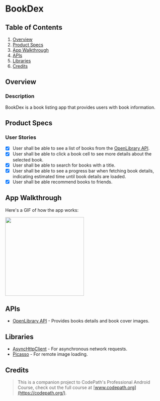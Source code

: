 # BookDex

## Table of Contents
1. [Overview](#Overview)
2. [Product Specs](#Product-Specs)
3. [App Walkthrough](#App-Walkthrough)
4. [APIs](#APIs)
5. [Libraries](#Libraries)
6. [Credits](#Credits)

## Overview
### Description

BookDex is a book listing app that provides users with book information.

## Product Specs
### User Stories

- [X] User shall be able to see a list of books from the [OpenLibrary API](https://openlibrary.org/developers/api).
- [X] User shall be able to click a book cell to see more details about the selected book.
- [X] User shall be able to search for books with a title.
- [x] User shall be able to see a progress bar when fetching book details, indicating estimated time until book details are loaded.
- [x] User shall be able recommend books to friends.

## App Walkthrough

Here's a GIF of how the app works:

<img src="https://raw.githubusercontent.com/py415/app-resources/master/android/android-bookdex.gif" width="250" />

## APIs

- [OpenLibrary API](https://openlibrary.org/developers/api) - Provides books details and book cover images.

## Libraries

- [AsyncHttpClient](https://github.com/codepath/AsyncHttpClient) - For asynchronous network requests.
- [Picasso](http://square.github.io/picasso/) - For remote image loading.

## Credits

>This is a companion project to CodePath's Professional Android Course, check out the full course at [www.codepath.org](https://codepath.org/).
